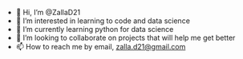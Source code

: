 - 👋 Hi, I’m @ZallaD21
- 👀 I’m interested in learning to code and data science
- 🌱 I’m currently learning python for data science
- 💞️ I’m looking to collaborate on projects that will help me get better
- 📫 How to reach me by email, zalla.d21@gmail.com

<!---
ZallaD21/ZallaD21 is a ✨ special ✨ repository because its `README.md` (this file) appears on your GitHub profile.
You can click the Preview link to take a look at your changes.
--->
